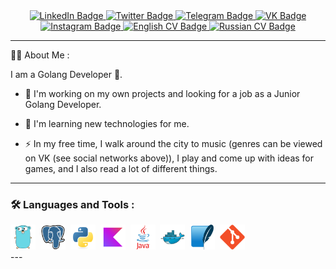 <div id="header" align="center">
  <div id="badges">  
    <a href="https://www.linkedin.com/in/rashevskiivv/">
      <img src="https://img.shields.io/badge/LinkedIn-darkblue?style=for-the-badge&logo=linkedin&logoColor=white" alt="LinkedIn Badge"/>
    </a>
    <a href="https://twitter.com/rashevskiivv">
      <img src="https://img.shields.io/badge/Twitter-blue?style=for-the-badge&logo=twitter&logoColor=white" alt="Twitter Badge"/>
    </a>
    <a href="https://t.me/rashevskiivv">
      <img src="https://img.shields.io/badge/telegram-blue?style=for-the-badge&logo=telegram&logoColor=white" alt="Telegram Badge"/>
    </a>
    <a href="https://vk.com/rashevskiivv">
      <img src="https://img.shields.io/badge/vk-blue?style=for-the-badge&logo=vk&logoColor=white" alt="VK Badge"/>
    </a>    
    <a href="https://www.instagram.com/rashevskiivv/">
      <img src="https://img.shields.io/badge/Instagram-orange?style=for-the-badge&logo=instagram&logoColor=white" alt="Instagram Badge"/>
    </a>
    <a href="https://docs.google.com/spreadsheets/d/15GPD_X_9wHNcho8zxy89Hq-1j9W2Vi2FNDUpKt29Szg/edit?usp=share_link">
      <img src="https://img.shields.io/badge/-My%20CV%20in%20English-blueviolet?style=for-the-badge" alt="English CV Badge"/>
    </a>
        <a href="https://docs.google.com/spreadsheets/d/15GPD_X_9wHNcho8zxy89Hq-1j9W2Vi2FNDUpKt29Szg/edit?usp=share_link">
      <img src="https://img.shields.io/badge/-My%20CV%20in%20Russian-red?style=for-the-badge" alt="Russian CV Badge"/>
    </a>
  </div>
</div>

---

:technologist: About Me :

I am a Golang Developer :iphone:.
- :telescope: I'm working on my own projects and looking for a job as a Junior Golang Developer.

- :monocle_face: I'm learning new technologies for me.

- :zap: In my free time, I walk around the city to music (genres can be viewed on VK (see social networks above)), I play and come up with ideas for games, and I also read a lot of different things.


---

### :hammer_and_wrench: Languages and Tools :
<div>
  <img src="https://github.com/devicons/devicon/blob/master/icons/go/go-original.svg" title="GoLang" alt="GoLang" width="40" height="40"/>&nbsp;
  <img src="https://github.com/devicons/devicon/blob/master/icons/postgresql/postgresql-original.svg" title="PostgreSQL"  alt="PostgreSQL" width="40" height="40"/>&nbsp;
  <img src="https://github.com/devicons/devicon/blob/master/icons/python/python-original.svg" title="Python"  alt="Python" width="40" height="40"/>&nbsp;
  <img src="https://github.com/devicons/devicon/blob/master/icons/kotlin/kotlin-original.svg" title="Kotlin" alt="Kotlin" width="40" height="40"/>&nbsp;
  <img src="https://github.com/devicons/devicon/blob/master/icons/java/java-original-wordmark.svg" title="Java" alt="Java" width="40" height="40"/>&nbsp;
  <img src="https://github.com/devicons/devicon/blob/master/icons/docker/docker-original.svg" title="Docker" alt="Docker " width="40" height="40"/>&nbsp;
  <img src="https://github.com/devicons/devicon/blob/master/icons/sqlite/sqlite-original.svg" title="SQLite"  alt="SQLite" width="40" height="40"/>&nbsp;
  <img src="https://github.com/devicons/devicon/blob/master/icons/git/git-original.svg" title="Git" **alt="Git" width="40" height="40"/>
</div>
---
